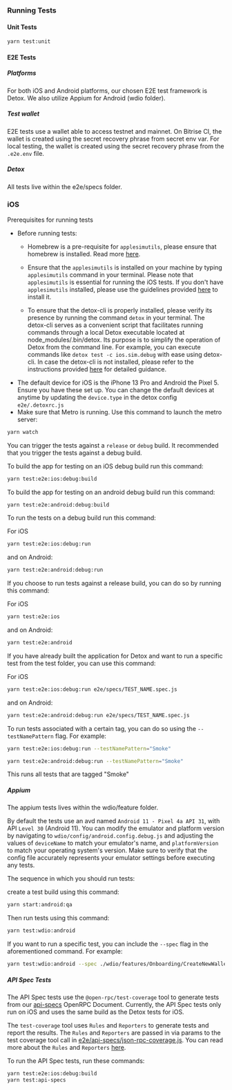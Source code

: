 ### Running Tests

#### Unit Tests

```bash
yarn test:unit
```

#### E2E Tests

##### Platforms

For both iOS and Android platforms, our chosen E2E test framework is Detox. We also utilize Appium for Android (wdio folder).

##### Test wallet

E2E tests use a wallet able to access testnet and mainnet.
On Bitrise CI, the wallet is created using the secret recovery phrase from secret env var.
For local testing, the wallet is created using the secret recovery phrase from the `.e2e.env` file.

##### Detox

All tests live within the e2e/specs folder.

### iOS

Prerequisites for running tests

- Before running tests:
    - Homebrew is a pre-requisite for `applesimutils`, please ensure that homebrew is installed. Read more [here](environment.md#package-manager).

    -  Ensure that the `applesimutils` is installed on your machine by typing `applesimutils` command in your terminal. Please note that `applesimutils` is essential for running the iOS tests. If you don't have `applesimutils` installed, please use the guidelines provided [here](https://github.com/wix/AppleSimulatorUtils) to install it.

    - To ensure that the detox-cli is properly installed, please verify its presence by running the command `detox` in your terminal. The detox-cli serves as a convenient script that facilitates running commands through a local Detox executable located at node_modules/.bin/detox. Its purpose is to simplify the operation of Detox from the command line. For example, you can execute commands like `detox test -c ios.sim.debug` with ease using detox-cli. In case the detox-cli is not installed, please refer to the instructions provided [here](https://wix.github.io/Detox/docs/introduction/environment-setup/#1-command-line-tools-detox-cli) for detailed guidance. 
- The default device for iOS is the iPhone 13 Pro and Android the Pixel 5. Ensure you have these set up. You can change the default devices at anytime by updating the `device.type` in the detox config `e2e/.detoxrc.js`
- Make sure that Metro is running. Use this command to launch the metro server:

```bash
yarn watch
```

You can trigger the tests against a `release` or `debug` build. It recommended that you trigger the tests against a debug build.

To build the app for testing on an iOS debug build run this command:

```bash
yarn test:e2e:ios:debug:build
```

To build the app for testing on an android debug build run this command:

```bash
yarn test:e2e:android:debug:build
```

To run the tests on a debug build run this command:

For iOS

```bash
yarn test:e2e:ios:debug:run
```


and on Android:

```bash
yarn test:e2e:android:debug:run
```

If you choose to run tests against a release build, you can do so by running this command:

For iOS

```bash
yarn test:e2e:ios
```

and on Android:

```bash
yarn test:e2e:android
```

If you have already built the application for Detox and want to run a specific test from the test folder, you can use this command:

For iOS

```bash
yarn test:e2e:ios:debug:run e2e/specs/TEST_NAME.spec.js
```

and on Android:

```bash
yarn test:e2e:android:debug:run e2e/specs/TEST_NAME.spec.js
```

To run tests associated with a certain tag, you can do so using the `--testNamePattern` flag. For example:

```bash
yarn test:e2e:ios:debug:run --testNamePattern="Smoke"
```

```bash
yarn test:e2e:android:debug:run --testNamePattern="Smoke"
```

This runs all tests that are tagged "Smoke"

##### Appium

The appium tests lives within the wdio/feature folder.

By default the tests use an avd named `Android 11 - Pixel 4a API 31`, with API `Level 30` (Android 11). You can modify the emulator and platform version by navigating to `wdio/config/android.config.debug.js` and adjusting the values of `deviceName` to match your emulator's name, and `platformVersion` to match your operating system's version. Make sure to verify that the config file accurately represents your emulator settings before executing any tests.

The sequence in which you should run tests:

create a test build using this command:

```bash
yarn start:android:qa
```

Then run tests using this command:

```bash
yarn test:wdio:android
```

If you want to run a specific test, you can include the `--spec` flag in the aforementioned command. For example:

```bash
yarn test:wdio:android --spec ./wdio/features/Onboarding/CreateNewWallet.feature
```

##### API Spec Tests

The API Spec tests use the `@open-rpc/test-coverage` tool to generate tests from our [api-specs](https://github.com/MetaMask/api-specs) OpenRPC Document.
Currently, the API Spec tests only run on iOS and uses the same build as the Detox tests for iOS.

The `test-coverage` tool uses `Rules` and `Reporters` to generate tests and report the results. The `Rules` and `Reporters` are passed in via params to the test coverage tool call in [e2e/api-specs/json-rpc-coverage.js](../../e2e/api-specs/json-rpc-coverage.js). You can read more about the `Rules` and `Reporters` [here](https://github.com/open-rpc/test-coverage?tab=readme-ov-file#extending-with-a-rule).

To run the API Spec tests, run these commands:

```bash
yarn test:e2e:ios:debug:build
yarn test:api-specs
````
